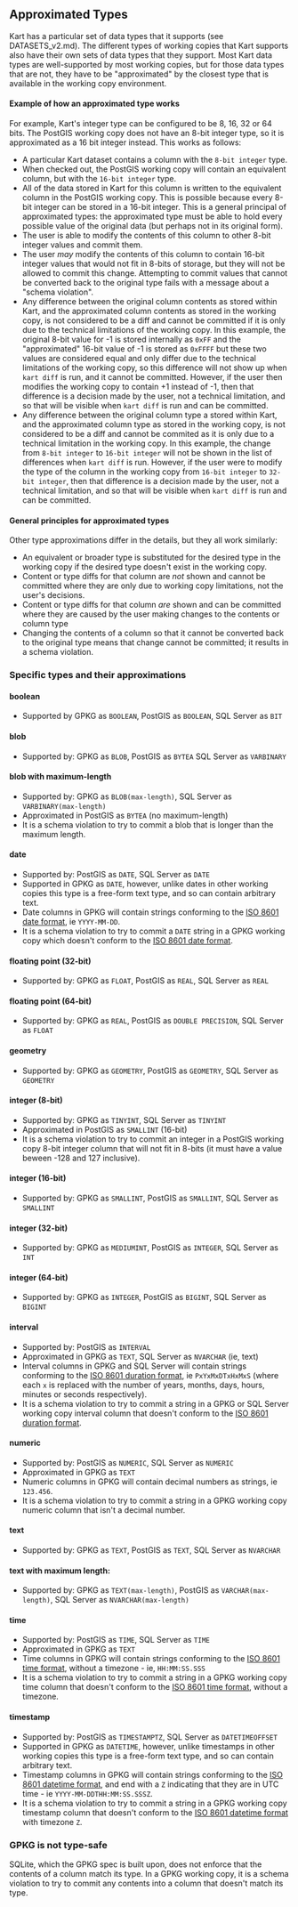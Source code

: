 Approximated Types
------------------

Kart has a particular set of data types that it supports (see DATASETS_v2.md). The different types of working copies that Kart supports also have their own sets of data types that they support. Most Kart data types are well-supported by most working copies, but for those data types that are not, they have to be "approximated" by the closest type that is available in the working copy environment.

#### Example of how an approximated type works

For example, Kart's integer type can be configured to be 8, 16, 32 or 64 bits. The PostGIS working copy does not have an 8-bit integer type, so it is approximated as a 16 bit integer instead. This works as follows:

- A particular Kart dataset contains a column with the `8-bit integer` type.
- When checked out, the PostGIS working copy will contain an equivalent column, but with the `16-bit integer` type.
- All of the data stored in Kart for this column is written to the equivalent column in the PostGIS working copy. This is possible because every 8-bit integer can be stored in a 16-bit integer. This is a general principal of approximated types: the approximated type must be able to hold every possible value of the original data (but perhaps not in its original form).
- The user is able to modify the contents of this column to other 8-bit integer values and commit them.
- The user *may* modify the contents of this column to contain 16-bit integer values that would not fit in 8-bits of storage, but they will not be allowed to commit this change. Attempting to commit values that cannot be converted back to the original type fails with a message about a "schema violation".
- Any difference between the original column contents as stored within Kart, and the approximated column contents as stored in the working copy, is not considered to be a diff and cannot be committed if it is only due to the technical limitations of the working copy. In this example, the original 8-bit value for -1 is stored internally as `0xFF` and the "approximated" 16-bit value of -1 is stored as `0xFFFF` but these two values are considered equal and only differ due to the technical limitations of the working copy, so this difference will not show up when `kart diff` is run, and it cannot be committed. However, if the user then modifies the working copy to contain +1 instead of -1, then that difference is a decision made by the user, not a technical limitation, and so that will be visible when `kart diff` is run and can be committed.
- Any difference between the original column type a stored within Kart, and the approximated column type as stored in the working copy, is not considered to be a diff and cannot be commited as it is only due to a technical limitation in the working copy. In this example, the change from `8-bit integer` to `16-bit integer` will not be shown in the list of differences when `kart diff` is run. However, if the user were to modify the type of the column in the working copy from `16-bit integer` to `32-bit integer`, then that difference is a decision made by the user, not a technical limitation, and so that will be visible when `kart diff` is run and can be committed.

#### General principles for approximated types

Other type approximations differ in the details, but they all work similarly:
- An equivalent or broader type is substituted for the desired type in the working copy if the desired type doesn't exist in the working copy.
- Content or type diffs for that column are *not* shown and cannot be committed where they are only due to working copy limitations, not the user's decisions.
- Content or type diffs for that column *are* shown and can be committed where they are caused by the user making changes to the contents or column type
- Changing the contents of a column so that it cannot be converted back to the original type means that change cannot be committed; it results in a schema violation.

### Specific types and their approximations

#### boolean
- Supported by GPKG as `BOOLEAN`, PostGIS as `BOOLEAN`, SQL Server as `BIT`

#### blob
- Supported by: GPKG as `BLOB`, PostGIS as `BYTEA` SQL Server as `VARBINARY`

#### blob with maximum-length
- Supported by: GPKG as `BLOB(max-length)`, SQL Server as `VARBINARY(max-length)`
- Approximated in PostGIS as `BYTEA` (no maximum-length)
- It is a schema violation to try to commit a blob that is longer than the maximum length.

#### date
- Supported by: PostGIS as `DATE`, SQL Server as `DATE`
- Supported in GPKG as `DATE`, however, unlike dates in other working copies this type is a free-form text type, and so can contain arbitrary text.
- Date columns in GPKG will contain strings conforming to the [ISO 8601 date format](https://en.wikipedia.org/wiki/ISO_8601#Dates), ie `YYYY-MM-DD`.
- It is a schema violation to try to commit a `DATE` string in a GPKG working copy which doesn't conform to the [ISO 8601 date format](https://en.wikipedia.org/wiki/ISO_8601#Dates).

#### floating point (32-bit)
- Supported by: GPKG as `FLOAT`, PostGIS as `REAL`, SQL Server as `REAL`

#### floating point (64-bit)
- Supported by: GPKG as `REAL`, PostGIS as `DOUBLE PRECISION`, SQL Server as `FLOAT`

#### geometry
- Supported by: GPKG as `GEOMETRY`, PostGIS as `GEOMETRY`, SQL Server as `GEOMETRY`

#### integer (8-bit)
- Supported by: GPKG as `TINYINT`, SQL Server as `TINYINT`
- Approximated in PostGIS as `SMALLINT` (16-bit)
- It is a schema violation to try to commit an integer in a PostGIS working copy 8-bit integer column that will not fit in 8-bits (it must have a value beween -128 and 127 inclusive).

#### integer (16-bit)
- Supported by: GPKG as `SMALLINT`, PostGIS as `SMALLINT`, SQL Server as `SMALLINT`

#### integer (32-bit)
- Supported by: GPKG as `MEDIUMINT`, PostGIS as `INTEGER`, SQL Server as `INT`

#### integer (64-bit)
- Supported by: GPKG as `INTEGER`, PostGIS as `BIGINT`, SQL Server as `BIGINT`

#### interval
- Supported by: PostGIS as `INTERVAL`
- Approximated in GPKG as `TEXT`, SQL Server as `NVARCHAR` (ie, text)
- Interval columns in GPKG and SQL Server will contain strings conforming to the [ISO 8601 duration format](https://en.wikipedia.org/wiki/ISO_8601#Durations), ie `PxYxMxDTxHxMxS` (where each `x` is replaced with the number of years, months, days, hours, minutes or seconds respectively).
- It is a schema violation to try to commit a string in a GPKG or SQL Server working copy interval column that doesn't conform to the [ISO 8601 duration format](https://en.wikipedia.org/wiki/ISO_8601#Durations).

#### numeric
- Supported by: PostGIS as `NUMERIC`, SQL Server as `NUMERIC`
- Approximated in GPKG as `TEXT`
- Numeric columns in GPKG will contain decimal numbers as strings, ie `123.456`.
- It is a schema violation to try to commit a string in a GPKG working copy numeric column that isn't a decimal number.

#### text
- Supported by: GPKG as `TEXT`, PostGIS as `TEXT`, SQL Server as `NVARCHAR`

#### text with maximum length:
- Supported by: GPKG as `TEXT(max-length)`, PostGIS as `VARCHAR(max-length)`, SQL Server as `NVARCHAR(max-length)`

#### time
- Supported by: PostGIS as `TIME`, SQL Server as `TIME`
- Approximated in GPKG as `TEXT`
- Time columns in GPKG will contain strings conforming to the [ISO 8601 time format](https://en.wikipedia.org/wiki/ISO_8601#Times), without a timezone - ie, `HH:MM:SS.SSS`
- It is a schema violation to try to commit a string in a GPKG working copy time column that doesn't conform to the [ISO 8601 time format](https://en.wikipedia.org/wiki/ISO_8601#Times), without a timezone.

#### timestamp
- Supported by: PostGIS as `TIMESTAMPTZ`, SQL Server as `DATETIMEOFFSET`
- Supported in GPKG as `DATETIME`, however, unlike timestamps in other working copies this type is a free-form text type, and so can contain arbitrary text.
- Timestamp columns in GPKG will contain strings conforming to the [ISO 8601 datetime format](https://en.wikipedia.org/wiki/ISO_8601#Combined_date_and_time_representations), and end with a `Z` indicating that they are in UTC time - ie `YYYY-MM-DDTHH:MM:SS.SSSZ`.
- It is a schema violation to try to commit a string in a GPKG working copy timestamp column that doesn't conform to the [ISO 8601 datetime format](https://en.wikipedia.org/wiki/ISO_8601#Combined_date_and_time_representations) with timezone `Z`.

### GPKG is not type-safe

SQLite, which the GPKG spec is built upon, does not enforce that the contents of a column match its type. In a GPKG working copy, it is a schema violation to try to commit any contents into a column that doesn't match its type.
